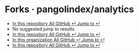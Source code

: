 # Forks · pangolindex/analytics

*  [ In this repository All GitHub ↵ Jump to ↵](forks-pangolindex-analytics.md)
*  No suggested jump to results
*  [ In this repository All GitHub ↵ Jump to ↵](forks-pangolindex-analytics.md)
*  [ In this organization All GitHub ↵ Jump to ↵](forks-pangolindex-analytics.md)
*  [ In this repository All GitHub ↵ Jump to ↵](forks-pangolindex-analytics.md)

